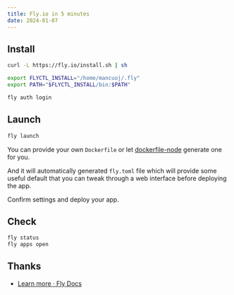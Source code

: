 ```yaml
---
title: Fly.io in 5 minutes
date: 2024-01-07
---
```


## Install

```sh
curl -L https://fly.io/install.sh | sh

export FLYCTL_INSTALL="/home/mancuoj/.fly"
export PATH="$FLYCTL_INSTALL/bin:$PATH"

fly auth login
```


## Launch

```sh
fly launch
```

You can provide your own `Dockerfile` or let [dockerfile-node](https://github.com/fly-apps/dockerfile-node) generate one for you.

And it will automatically generated `fly.toml` file which will provide some useful default that you can tweak through a web interface before deploying the app.

Confirm settings and deploy your app.

## Check

```sh
fly status
fly apps open
```



## Thanks

- [Learn more · Fly Docs](https://fly.io/docs/hands-on/next/)